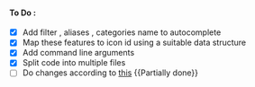 #### To Do :
- [x] Add filter , aliases , categories name to autocomplete
- [x] Map these features to icon id using a suitable data structure
- [x] Add command line arguments
- [x] Split code into multiple files
- [ ] Do changes according to [this](https://www.jeffknupp.com/blog/2013/08/16/open-sourcing-a-python-project-the-right-way/) {{Partially done}}
